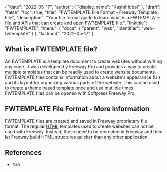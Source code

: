 {
  "date": "2022-05-17",
  "author": {
    "display_name": "Kashif Iqbal"
  },
  "draft": "false",
  "toc": true,
  "title": "FWTEMPLATE File Format - Freeway Template File",
  "description": "Your file format guide to learn what is a FWTEMPLATE file and APIs that can create and open FWTEMPLATE file.",
  "linktitle": "FWTEMPLATE",
  "menu": {
    "docs": {
      "parent": "web",
      "identifier": "web-fwtemplate"
    }
  },
  "lastmod": "2022-05-17"
}

## What is a FWTEMPLATE file?

An FWTEMPLATE is a template document to create websites without writing any code. It was developed by Freeway Pro and provides a way to create multiple templates that can be readily used to create website documents. FWTEMPLATE files contains information about a website's appearance (UI) and its layout for organizing various parts of the website. This can be used to create a theme based template once and use mutliple times. FWTEMPLATE files can be opened with Softpress Freeway Pro.

## FWTEMPLATE File Format - More information

FWTEMPLATE files are created and saved in Freeway proprietary file format. The regular [HTML](/web/html/) templates used to create websites can not be used with Freeway. Instead, these need to be recreated in Freeway and then let Freeway build HTML structures quicker than any other application.

## References

* N/A
